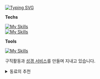 [![Typing SVG](https://readme-typing-svg.demolab.com/?lines=Welcome+to+Sky's+GitHub)](https://git.io/typing-svg)

**Techs**

[![My Skills](https://skillicons.dev/icons?i=ts,js,html,css)](https://skillicons.dev)  
[![My Skills](https://skillicons.dev/icons?i=svelte,react,nextjs,vue,nuxtjs,jquery)](https://skillicons.dev)

**Tools**

[![My Skills](https://skillicons.dev/icons?i=github,notion,bitbucket,figma)](https://skillicons.dev)

<!-- ![Anurag's GitHub stats](https://github-readme-stats.vercel.app/api?username=hckang80&show_icons=true&theme=transparent) -->

구직활동과 [성경 서비스](https://github.com/hckang80/trueword)를 만들며 지내고 있습니다.

<details>
  <summary>동료의 추천</summary>
  
![스크린샷 2025-05-29 오전 11 39 23](https://github.com/user-attachments/assets/6a61706e-dedf-4f78-b68d-62adebef3dde)

![스크린샷 2025-05-29 오전 11 40 41](https://github.com/user-attachments/assets/c6becab9-f027-4b5f-8e33-de0fd86b9ba8)

</details>
